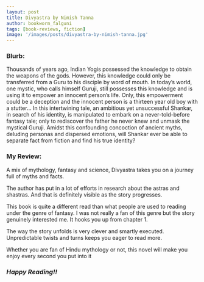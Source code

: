 ```yaml
---
layout: post
title: Divyastra by Nimish Tanna
author: bookworm_falguni
tags: [book-reviews, fiction]
image: '/images/posts/divyastra-by-nimish-tanna.jpg'
---
```

### **Blurb:**

Thousands of years ago, Indian Yogis possessed the knowledge to obtain the weapons of the gods. However, this knowledge could only be transferred from a Guru to his disciple by word of mouth. In today’s world, one mystic, who calls himself Guruji, still possesses this knowledge and is using it to empower an innocent person’s life. Only, this empowerment could be a deception and the innocent person is a thirteen year old boy with a stutter...
In this intertwining tale, an ambitious yet unsuccessful Shankar, in search of his identity, is manipulated to embark on a never-told-before fantasy tale; only to rediscover the father he never knew and unmask the mystical Guruji.
Amidst this confounding concoction of ancient myths, deluding personas and dispersed emotions, will Shankar ever be able to separate fact from fiction and find his true identity?

### **My Review:**

A mix of mythology, fantasy and science, Divyastra takes you on a journey full of myths and facts.

The author has put in a lot of efforts in research about the astras and shastras. And that is definitely visible as the story progresses. 

This book is quite a different read than what people are used to reading under the genre of fantasy. I was not really a fan of this genre but the story genuinely interested me. It hooks you up from chapter 1.

The way the story unfolds is very clever and smartly executed. Unpredictable twists and turns keeps you eager to read more.


Whether you are fan of Hindu mythology or not, this novel will make you enjoy every second you put into it

### ***Happy Reading!!***
